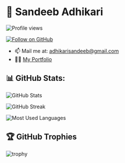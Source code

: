 # 👋 Sandeeb Adhikari

![Profile views](https://komarev.com/ghpvc/?username=SandeebAdhikari&style=flat-square&color=blue)

[![Follow on GitHub](https://img.shields.io/github/followers/SandeebAdhikari?label=Follow&style=social)]([https://github.com/SandeebAdhikari])

- 📫 Mail me at: adhikarisandeeb@gmail.com
- 👨‍💻 [My Portfolio](https://www.sandeebadhikari.com)

## 📊 GitHub Stats:
![GitHub Stats](https://github-readme-stats.vercel.app/api?username=SandeebAdhikari&show_icons=true&theme=radical)

![GitHub Streak](https://github-readme-streak-stats.herokuapp.com/?user=SandeebAdhikari&theme=radical)

![Most Used Languages](https://github-readme-stats.vercel.app/api/top-langs/?username=SandeebAdhikari&layout=compact&theme=radical)

## 🏆 GitHub Trophies
![trophy](https://github-profile-trophy.vercel.app/?username=SandeebAdhikari&theme=radical&margin-w=15&margin-h=15)

